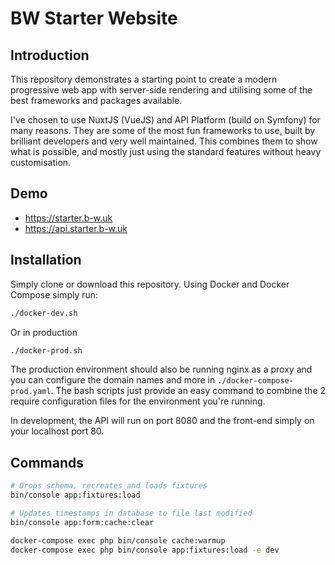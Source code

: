 # BW Starter Website

## Introduction
This repository demonstrates a starting point to create a modern progressive web app with server-side rendering and utilising some of the best frameworks and packages available.

I've chosen to use NuxtJS (VueJS) and API Platform (build on Symfony) for many reasons. They are some of the most fun frameworks to use, built by brilliant developers and very well maintained. This combines them to show what is possible, and mostly just using the standard features without heavy customisation.

## Demo
- https://starter.b-w.uk
- https://api.starter.b-w.uk

## Installation
Simply clone or download this repository. Using Docker and Docker Compose simply run:
```bash
./docker-dev.sh
```
Or in production
```bash
./docker-prod.sh
```

The production environment should also be running nginx as a proxy and you can configure the domain names and more in `./docker-compose-prod.yaml`. The bash scripts just provide an easy command to combine the 2 require configuration files for the environment you're running.

In development, the API will run on port 8080 and the front-end simply on your localhost port 80.

## Commands
```bash
# Drops schema, recreates and loads fixtures
bin/console app:fixtures:load

# Updates timestamps in database to file last modified
bin/console app:form:cache:clear

docker-compose exec php bin/console cache:warmup
docker-compose exec php bin/console app:fixtures:load -e dev
```